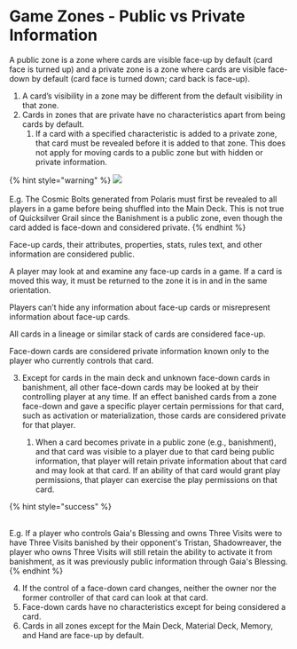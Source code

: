 # Game Zones - Public vs Private Information

A public zone is a zone where cards are visible face-up by default (card face is turned up) and a private zone is a zone where cards are visible face-down by default (card face is turned down; card back is face-up).

1. A card’s visibility in a zone may be different from the default visibility in that zone.
2. Cards in zones that are private have no characteristics apart from being cards by default.
   1. If a card with a specified characteristic is added to a private zone, that card must be revealed before it is added to that zone. This does not apply for moving cards to a public zone but with hidden or private information.

{% hint style="warning" %}
<img src="https://ga-index-public.s3.us-west-2.amazonaws.com/cards/polaris-twinkling-cauldron-prxy.jpg" alt="" data-size="original">![](../../.gitbook/assets/quicksilver-grail-ftc.jpg)\
\
E.g. The Cosmic Bolts generated from Polaris must first be revealed to all players in a game before being shuffled into the Main Deck. This is not true of Quicksilver Grail since the Banishment is a public zone, even though the card added is face-down and considered private.
{% endhint %}



Face-up cards, their attributes, properties, stats, rules text, and other information are considered public.

A player may look at and examine any face-up cards in a game. If a card is moved this way, it must be returned to the zone it is in and in the same orientation.

Players can’t hide any information about face-up cards or misrepresent information about face-up cards.

All cards in a lineage or similar stack of cards are considered face-up.

Face-down cards are considered private information known only to the player who currently controls that card.

3.  Except for cards in the main deck and unknown face-down cards in banishment, all other face-down cards may be looked at by their controlling player at any time. If an effect banished cards from a zone face-down and gave a specific player certain permissions for that card, such as activation or materialization, those cards are considered private for that player.

    1. When a card becomes private in a public zone (e.g., banishment), and that card was visible to a player due to that card being public information, that player will retain private information about that card and may look at that card. If an ability of that card would grant play permissions, that player can exercise the play permissions on that card.



{% hint style="success" %}
<img src="../../.gitbook/assets/gaias-blessing-doa-alter.jpg" alt="" data-size="original"><img src="../../.gitbook/assets/three-visits-amb.jpg" alt="" data-size="original"><img src="../../.gitbook/assets/tristan-shadowreaver-mrc.jpg" alt="" data-size="original"> &#x20;

\
E.g. If a player who controls Gaia's Blessing and owns Three Visits were to have Three Visits banished by their opponent's Tristan, Shadowreaver, the player who owns Three Visits will still retain the ability to activate it from banishment, as it was previously public information through Gaia's Blessing.
{% endhint %}



4. If the control of a face-down card changes, neither the owner nor the former controller of that card can look at that card.
5. Face-down cards have no characteristics except for being considered a card.
6. Cards in all zones except for the Main Deck, Material Deck, Memory, and Hand are face-up by default.
